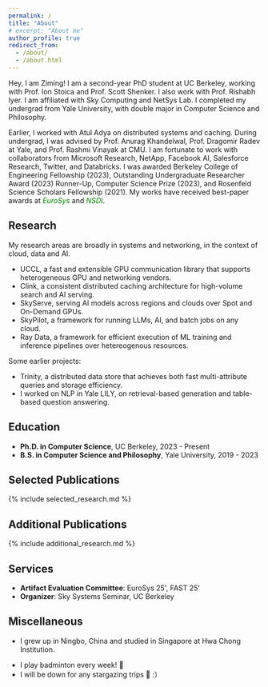 ```yaml
---
permalink: /
title: "About" 
# excerpt: "About me"
author_profile: true
redirect_from: 
  - /about/
  - /about.html
---
```


<style>
a {text-decoration: none;}
</style>

<!-- ## Hey there <img src="https://media.giphy.com/media/hvRJCLFzcasrR4ia7z/giphy.gif" width="25px"> -->

Hey, I am Ziming! I am a second-year PhD student at UC Berkeley, working with Prof. <a style="text-decoration:none" href="https://people.eecs.berkeley.edu/~istoica/" target="_blank">Ion Stoica</a> and Prof. <a style="text-decoration:none" href="https://www2.eecs.berkeley.edu/Faculty/Homepages/shenker.html" target="_blank">Scott Shenker</a>. I also work with Prof. <a style="text-decoration:none" href="https://rishabh246.github.io/" target="_blank">Rishabh Iyer</a>. I am affiliated with <a style="text-decoration:none" href="https://sky.cs.berkeley.edu" target="_blank">Sky Computing</a> and <a style="text-decoration:none" href="http://netsys.cs.berkeley.edu" target="_blank">NetSys</a> Lab. I completed my undergrad from Yale University, with double major in Computer Science and Philosophy. 

Earlier, I worked with <a style="text-decoration:none" href="https://scholar.google.com/citations?user=yYtLjp8AAAAJ&hl=en" target="_blank">Atul Adya</a> on distributed systems and caching. During undergrad, I was advised by Prof. <a style="text-decoration:none" href="https://www.anuragkhandelwal.com/" target="_blank">Anurag Khandelwal</a>, Prof. <a style="text-decoration:none" href="http://www.cs.yale.edu/homes/radev/" target="_blank"> Dragomir Radev</a> at Yale, and Prof. <a style="text-decoration:none" href="http://www.cs.cmu.edu/~rvinayak/" target="_blank">Rashmi Vinayak</a> at CMU. I am fortunate to work with collaborators from Microsoft Research, NetApp, Facebook AI, Salesforce Research, Twitter, and Databricks. I was awarded <a style="text-decoration:none" href="https://grad.berkeley.edu/financial/options-for-financial-support/fellowships/" target="_blank"> Berkeley College of Engineering Fellowship</a> (2023), <a style="text-decoration:none" href="https://cra.org/2023-outstanding-undergraduate-researcher-award-recipients/" target="_blank"> Outstanding Undergraduate Researcher Award</a> (2023) Runner-Up, <a style="text-decoration:none" href="https://seas.yale.edu/news-events/news/congratulations-seas-class-2023" target="_blank">Computer Science Prize</a> (2023), and <a style="text-decoration:none" href="https://science.yalecollege.yale.edu/yale-undergraduate-research/fellowship-grants/yale-college-deans-research-fellowship" target="_blank">Rosenfeld Science Scholars Fellowship</a> (2021). My works have received best-paper awards at <span style="color:green; font-style:italic">EuroSys</span> and <span style="color:green; font-style:italic">NSDI</span>. 

## Research

My research areas are broadly in systems and networking, in the context of cloud, data and AI.  

* <a style="text-decoration:none" href="https://github.com/uccl-project/uccl" target="_blank">UCCL</a>, a fast and extensible GPU communication library that supports heterogeneous GPU and networking vendors. 
* <a style="text-decoration:none" href="https://drive.google.com/file/d/1n2rCB-bdgfM1A5LJu4RfLHNOmX6_25sJ/view?usp=drive_link" target="_blank">Clink</a>, a consistent distributed caching architecture for high-volume search and AI serving.
* <a style="text-decoration:none" href="https://arxiv.org/pdf/2411.01438" target="_blank">SkyServe</a>, serving AI models across regions and clouds over Spot and On-Demand GPUs.
* <a style="text-decoration:none" href="https://github.com/skypilot-org/skypilot" target="_blank">SkyPilot</a>, a framework for running LLMs, AI, and batch jobs on any cloud.
* <a style="text-decoration:none" href="https://arxiv.org/abs/2501.12407" target="_blank">Ray Data</a>, a framework for efficient execution of ML training and inference pipelines over hetereogenous resources. 

Some earlier projects:
* <a style="text-decoration:none" href="https://dl.acm.org/doi/10.1145/3627703.3650072" target="_blank">Trinity</a>, a distributed data store that achieves both fast multi-attribute queries and storage efficiency.
* I worked on NLP in Yale <a style="text-decoration:none" href="https://yale-lily.github.io/" target="_blank">LILY</a>, on <a style="text-decoration:none" href="https://aclanthology.org/2022.acl-long.118/" target="_blank">retrieval-based generation</a> and <a style="text-decoration:none" href="https://aclanthology.org/2022.tacl-1.3/" target="_blank">table-based question answering</a>. 

<!-- I am broadly interested in <span style="color:green; font-style:italic">Computer Systems</span>.  -->

<!--## Research

I am broadly interested in computer systems and networks. -->
  
<!-- ## News

\[2022.12\] Awarded 2023 <a style="text-decoration:none" href="https://cra.org/2023-outstanding-undergraduate-researcher-award-recipients/" target="_blank"> Outstanding Undergraduate Researcher Award</a> Runner-Up!\
\[2022.12\] *GL-Cache* accepted at FAST 2023!\
\[2022.4\] One paper accepted at NAACL 2022!\
\[2022.2\] _DYLE_ and _Summ<sup>N</sup>_ accepted at ACL 2022!\
\[2021.5\] _FetaQA_ accepted at TACL 2022!\
\[2019.9\] Started undergraduate study at Yale!\
\[2019.5\] Graduated from Hwa Chong Institution, Singapore!\
\[2019.4\] Two papers accepted at Separation and Purification Technology -->

## Education

* **Ph.D. in Computer Science**, UC Berkeley, 2023 - Present
* **B.S. in Computer Science and Philosophy**, Yale University, 2019 - 2023

## Selected Publications

{% include selected_research.md %} 

## Additional Publications

{% include additional_research.md %} 

## Services
* **Artifact Evaluation Committee**: EuroSys 25', FAST 25'
* **Organizer**: Sky Systems Seminar, UC Berkeley

## Miscellaneous
* I grew up in Ningbo, China and studied in Singapore at Hwa Chong Institution.
<!-- * For philosophy, I am mostly interested in logics and philosophy of language. -->
* I play badminton every week! 🏸
* I will be down for any <a style="text-decoration:none" href="https://maoziming.github.io/astrophotography/"> stargazing</a> trips 🔭 :）